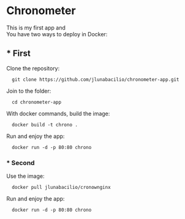 # Chronometer

This is my first app and <br>
You have two ways to deploy in Docker:

## * First

Clone the repository:
```
  git clone https://github.com/jlunabacilio/chronometer-app.git
```
Join to the folder:
```
  cd chronometer-app
```  
With docker commands, build the image:
```  
  docker build -t chrono .
```
Run and enjoy the app:
```
  docker run -d -p 80:80 chrono
```
### * Second

Use the image:
```
  docker pull jlunabacilio/cronownginx
```
Run and enjoy the app:
```
  docker run -d -p 80:80 chrono
```

